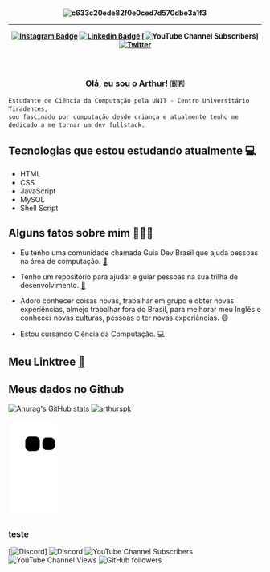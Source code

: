 <h4 align="center">
 
![c633c20ede82f0e0ced7d570dbe3a1f3](https://user-images.githubusercontent.com/70382532/138322189-2db8df52-9dcb-40a0-88a8-c365466bd33d.gif)

<hr>

[![Instagram Badge](https://img.shields.io/badge/-instagram-red?style=for-the-badge&logo=instagram&logoColor=white&link=https://github.com/arthurspk)](https://www.instagram.com/arthurspk/)
[![Linkedin Badge](https://img.shields.io/badge/-Linkedin-blue?style=for-the-badge&logo=Linkedin&logoColor=white&link=https://github.com/arthurspk)](https://www.linkedin.com/in/pablobeeboldrini/)
[![YouTube Channel Subscribers](https://img.shields.io/youtube/channel/subscribers/UC2JITvyJzfBNWfiPMcoBGXQ?color=ff0000&logo=youtube&logoColor=ff0000&style=for-the-badge)]
  [![Twitter](https://img.shields.io/badge/Twitter-1DA1F2?style=for-the-badge&logo=twitter&logoColor=white)](https://twitter.com/cypherbold)
</h4>


<h3 align="center">  <br>

Olá, eu sou o Arthur! 🇧🇷
<br>

</h3>

```
Estudante de Ciência da Computação pela UNIT - Centro Universitário Tiradentes, 
sou fascinado por computação desde criança e atualmente tenho me dedicado a me tornar um dev fullstack.
```
## Tecnologias que estou estudando atualmente 💻

  - HTML
  - CSS
  - JavaScript
  - MySQL
  - Shell Script

## Alguns fatos sobre mim 👨🏻‍💻

- Eu tenho uma comunidade chamada Guia Dev Brasil que ajuda pessoas na área de computação. [:link:](https://linktr.ee/guiadevbrasil)
- Tenho um repositório para ajudar e guiar pessoas na sua trilha de desenvolvimento.  [:link:](https://github.com/LegendsDEVSquad)

- Adoro conhecer coisas novas, trabalhar em grupo e obter novas experiências, almejo trabalhar fora do Brasil, para melhorar meu Inglês e conhecer novas culturas, pessoas e ter novas experiências. 😄

- Estou cursando Ciência da Computação. 💻

## Meu Linktree [:link:](https://linktr.ee/arthurspk)

## Meus dados no Github

<!-- <span style="height ">
![Anurag's GitHub stats](https://github-readme-stats.vercel.app/api?username=cypherbold&show_icons=true&theme=tokyonight)
</span> -->

![Anurag's GitHub stats](https://github-readme-stats.vercel.app/api?username=cypherbold&show_icons=true&theme=tokyonight)
[![arthurspk](https://github-readme-stats.vercel.app/api/top-langs/?username=cypherbold&hide=html&layout=compact=true&theme=tokyonight)](https://github.com/arthurspk/)
<!-- ![Top Langs](https://github-readme-stats.vercel.app/api/top-langs/?username=arthurspk&layout=compact&theme=tokyonight) -->
![Snake animation](https://github.com/rafaballerini/rafaballerini/blob/output/github-contribution-grid-snake.svg)

### teste 

[![Discord](https://img.shields.io/discord/943305752997687346?color=30106b&label=Legends%20Dev%20Squad&logo=discord&logoColor=30106b&style=for-the-badge)]
<img alt="Discord" src="https://img.shields.io/discord/943305752997687346?color=30106b&label=Legends%20Dev%20Squad&logo=discord&logoColor=30106b&style=for-the-badge">
![YouTube Channel Subscribers](https://img.shields.io/youtube/channel/subscribers/UC2JITvyJzfBNWfiPMcoBGXQ?color=ff0000&logo=youtube&logoColor=ff0000&style=for-the-badge)
![YouTube Channel Views](https://img.shields.io/youtube/channel/views/UC2JITvyJzfBNWfiPMcoBGXQ?color=ff0000&logo=youtube&logoColor=ff0000&style=for-the-badge)
![GitHub followers](https://img.shields.io/github/followers/cypherbold?color=black&logo=github&logoColor=000&style=for-the-badge)

